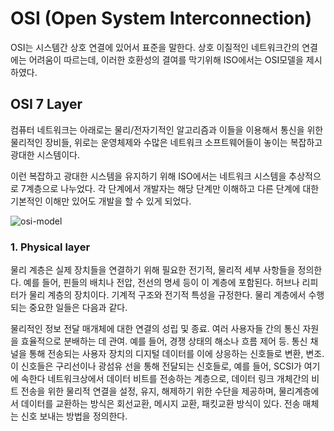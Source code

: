 # OSI (Open System Interconnection)

OSI는 시스템간 상호 연결에 있어서 표준을 말한다. 상호 이질적인 네트워크간의 연결에는 어려움이 따르는데, 이러한 호환성의 결여를 막기위해 ISO에서는 OSI모델을 제시하였다.

## OSI 7 Layer

컴퓨터 네트워크는 아래로는 물리/전자기적인 알고리즘과 이들을 이용해서 통신을 위한 물리적인 장비들, 위로는 운영체제와 수많은 네트워크 소프트웨어들이 놓이는 복잡하고 광대한 시스템이다. 

이런 복잡하고 광대한 시스템을 유지하기 위해 ISO에서는 네트워크 시스템을 추상적으로 7계층으로 나누었다. 각 단계에서 개발자는 해당 단계만 이해하고 다른 단계에 대한 기본적인 이해만 있어도 개발을 할 수 있게 되었다.

![osi-model](osi-model.png)

### 1. Physical layer

물리 계층은 실제 장치들을 연결하기 위해 필요한 전기적, 물리적 세부 사항들을 정의한다. 예를 들어, 핀들의 배치나 전압, 전선의 명세 등이 이 계층에 포함된다. 허브나 리피터가 물리 계층의 장치이다. 기계적 구조와 전기적 특성을 규정한다. 물리 계층에서 수행되는 중요한 일들은 다음과 같다.

물리적인 정보 전달 매개체에 대한 연결의 성립 및 종료. 여러 사용자들 간의 통신 자원을 효율적으로 분배하는 데 관여. 예를 들어, 경쟁 상태의 해소나 흐름 제어 등. 통신 채널을 통해 전송되는 사용자 장치의 디지털 데이터를 이에 상응하는 신호들로 변환, 변조. 이 신호들은 구리선이나 광섬유 선을 통해 전달되는 신호들로, 예를 들어, SCSI가 여기에 속한다 네트워크상에서 데이터 비트를 전송하는 계층으로, 데이터 링크 개체간의 비트 전송을 위한 물리적 연결을 설정, 유지, 해제하기 위한 수단을 제공하며, 물리계층에서 데이터를 교환하는 방식은 회선교환, 메시지 교환, 패킷교환 방식이 있다. 전송 매체는 신호 보내는 방법을 정의한다.

###
